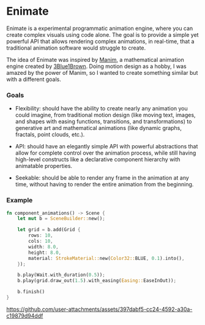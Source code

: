 # Enimate

Enimate is a experimental programmatic animation engine, where you can create
complex visuals using code alone. The goal is to provide a simple yet powerful
API that allows rendering complex animations, in real-time, that a traditional
animation software would struggle to create.

The idea of Enimate was inspired by [Manim](https://github.com/3b1b/manim), a
mathematical animation engine created by
[3Blue1Brown](https://www.youtube.com/@3blue1brown). Doing motion design as a
hobby, I was amazed by the power of Manim, so I wanted to create something
similar but with a different goals.

### Goals

- Flexibility: should have the ability to create nearly any animation you could
  imagine, from traditional motion design (like moving text, images, and shapes
  with easing functions, transitions, and transformations) to generative art
  and mathematical animations (like dynamic graphs, fractals, point clouds,
  etc.).

- API: should have an elegantly simple API with powerful abstractions that
  allow for complete control over the animation process, while still having
  high-level constructs like a declarative component hierarchy with animatable
  properties.

- Seekable: should be able to render any frame in the animation at any time,
  without having to render the entire animation from the beginning.

### Example

```rust
fn component_animations() -> Scene {
    let mut b = SceneBuilder::new();

    let grid = b.add(Grid {
        rows: 10,
        cols: 10,
        width: 8.0,
        height: 8.0,
        material: StrokeMaterial::new(Color32::BLUE, 0.1).into(),
    });

    b.play(Wait.with_duration(0.5));
    b.play(grid.draw_out(1.5).with_easing(Easing::EaseInOut));

    b.finish()
}
```


https://github.com/user-attachments/assets/397dabf5-cc24-4592-a30a-c19879d94ddf
